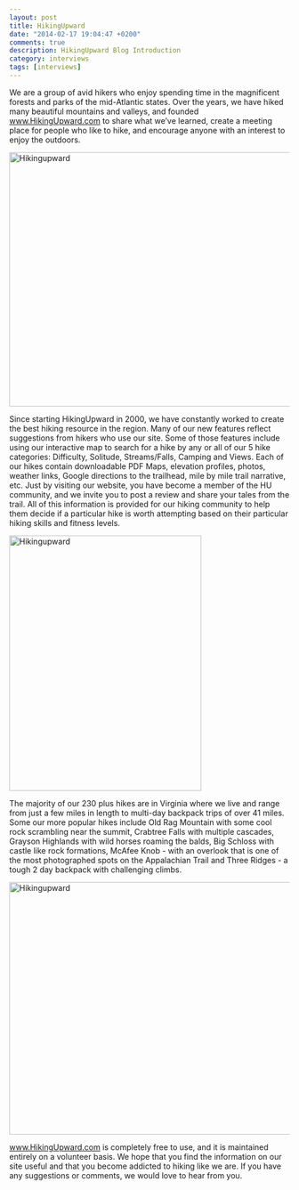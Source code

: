 ```yaml
---
layout: post
title: HikingUpward
date: "2014-02-17 19:04:47 +0200"
comments: true
description: HikingUpward Blog Introduction
category: interviews
tags: [interviews]
---
```


We are a group of avid hikers who enjoy spending time in the magnificent forests and parks of the mid-Atlantic states. Over the years, we have hiked many beautiful mountains and valleys, and founded <a href="http://www.hikingupward.com" target="_blank">www.HikingUpward.com</a> to share what we’ve learned, create a meeting place for people who like to hike, and encourage anyone with an interest to enjoy the outdoors.

<img src="http://farm8.staticflickr.com/7454/12593266784_e5afce5ecf_o.jpg" width="611" height="457" alt="Hikingupward">
<!--more-->

Since starting HikingUpward in 2000, we have constantly worked to create the best hiking resource in the region. Many of our new features reflect suggestions from hikers who use our site. Some of those features include using our interactive map to search for a hike by any or all of our 5 hike categories: Difficulty, Solitude, Streams/Falls, Camping and Views. Each of our hikes contain downloadable PDF Maps, elevation profiles, photos, weather links, Google directions to the trailhead, mile by mile trail narrative, etc. Just by visiting our website, you have become a member of the HU community, and we invite you to post a review and share your tales from the trail. All of this information is provided for our hiking community to help them decide if a particular hike is worth attempting based on their particular hiking skills and fitness levels.

<img src="http://farm8.staticflickr.com/7298/12592934643_2f094f973f_o.jpg" width="345" height="459" alt="Hikingupward">

The majority of our 230 plus hikes are in Virginia where we live and range from just a few miles in length to multi-day backpack trips of over 41 miles. Some our more popular hikes include Old Rag Mountain with some cool rock scrambling near the summit, Crabtree Falls with multiple cascades, Grayson Highlands with wild horses roaming the balds, Big Schloss with castle like rock formations, McAfee Knob - with an overlook that is one of the most photographed spots on the Appalachian Trail and Three Ridges - a tough 2 day backpack with challenging climbs.

<img src="http://farm6.staticflickr.com/5506/12592830015_46551bc83c_o.jpg" width="613" height="454" alt="Hikingupward">

<a href="http://www.hikingupward.com" target="_blank">www.HikingUpward.com</a> is completely free to use, and it is maintained entirely on a volunteer basis. We hope that you find the information on our site useful and that you become addicted to hiking like we are. If you have any suggestions or comments, we would love to hear from you.
